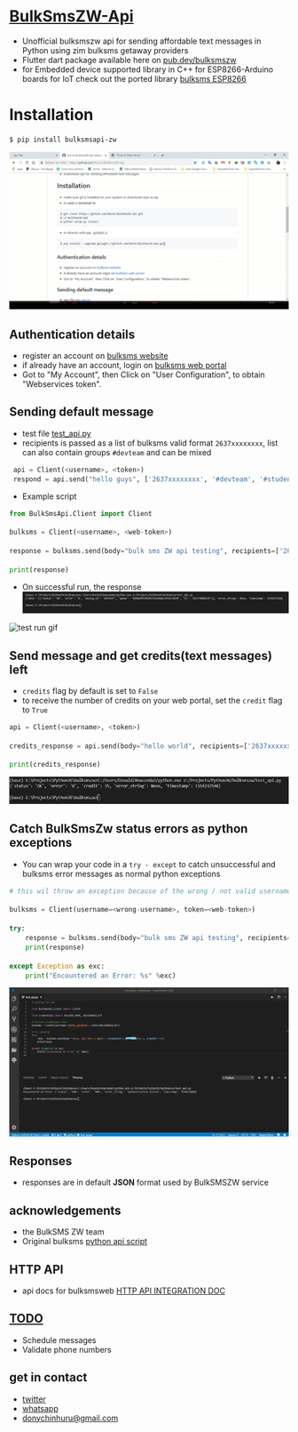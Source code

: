 # [BulkSmsZW-Api](http://www.bulksmsweb.com/)
- Unofficial bulksmszw api for sending affordable text messages in Python using zim bulksms getaway providers
- Flutter dart package available here on [pub.dev/bulksmszw](https://pub.dev/packages/bulksmszw)
- for Embedded device supported library in C++ for ESP8266-Arduino boards for IoT check out the ported library [bulksms ESP8266](https://github.com/DonnC/BulkSMSZW-ESP8266) 

# Installation
```bash
$ pip install bulksmsapi-zw
```
![demo gif](Docs/pip_install_only.gif)

## Authentication details
- register an account on [bulksms website](http://www.bulksmsweb.com/)
- if already have an account, login on [bulksms web portal](http://portal.bulksmsweb.com)
- Got to "My Account", then Click on "User Configuration", to obtain "Webservices token".

## Sending default message
- test file [test_api.py](test_api.py)
- recipients is passed as a list of bulksms valid format ```2637xxxxxxxx```, list can also contain groups ```#devteam``` and can be mixed

```python
 api = Client(<username>, <token>)
 respond = api.send("hello guys", ['2637xxxxxxxx', '#devteam', '#students'])
```

- Example script

```python
from BulkSmsApi.Client import Client

bulksms = Client(<username>, <web-token>)

response = bulksms.send(body="bulk sms ZW api testing", recipients=['2637xxxxxxxx', '2637yyyyyyyy'])

print(response)
```
- On successful run, the response
![default message respond](Docs/success.jpg)

![test run gif](Docs/test_run.gif)

## Send message and get credits(text messages) left
- ```credits``` flag by default is set to ```False```
- to receive the number of credits on your web portal, set the ```credit``` flag to ```True```

```python
api = Client(<username>, <token>)

credits_response = api.send(body="hello world", recipients=['2637xxxxxxxx'], credits=True)

print(credits_response)
```
![credits response](Docs/credits.jpg)

## Catch BulkSmsZw status errors as python exceptions
- You can wrap your code in a ```try - except``` to catch unsuccessful and bulksms error messages as normal python exceptions
```python
# this wil throw an exception because of the wrong / not valid username

bulksms = Client(username=<wrong-username>, token=<web-token>)

try:
    response = bulksms.send(body="bulk sms ZW api testing", recipients=['2637xxxxxxxx', '2637yyyyyyyy'])
    print(response)

except Exception as exc:
    print("Encountered an Error: %s" %exc)
```
![bulksms exception](Docs/test_error_do.jpg)

## Responses
- responses are in default **JSON** format used by BulkSMSZW service

## acknowledgements
- the BulkSMS ZW team
- Original bulksms [python api script](http://portal.bulksmsweb.com/sample/samplepy.html)

## HTTP API
- api docs for bulksmsweb [HTTP API INTEGRATION DOC](http://portal.bulksmsweb.com/downloads/BulkSMS-API.pdf)

## [TODO]()
- Schedule messages
- Validate phone numbers

## get in contact
- [twitter](https://twitter.com/@donix_22)
- [whatsapp](https://wa.me/263778060126?text=BulkSMSZW-Api%20%0AGitHub:%0Ahttps://github.com/DonnC/BulkSmsZW-Api)
- donychinhuru@gmail.com
